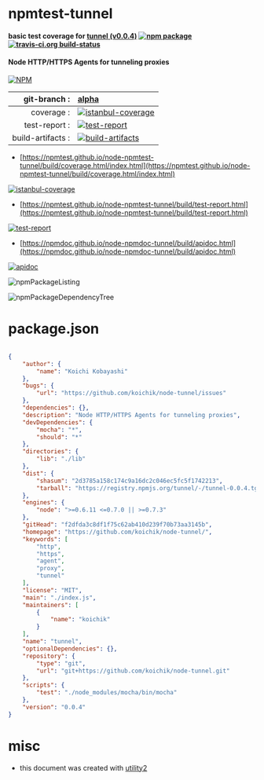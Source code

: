 # npmtest-tunnel

#### basic test coverage for  [tunnel (v0.0.4)](https://github.com/koichik/node-tunnel/)  [![npm package](https://img.shields.io/npm/v/npmtest-tunnel.svg?style=flat-square)](https://www.npmjs.org/package/npmtest-tunnel) [![travis-ci.org build-status](https://api.travis-ci.org/npmtest/node-npmtest-tunnel.svg)](https://travis-ci.org/npmtest/node-npmtest-tunnel)

#### Node HTTP/HTTPS Agents for tunneling proxies

[![NPM](https://nodei.co/npm/tunnel.png?downloads=true&downloadRank=true&stars=true)](https://www.npmjs.com/package/tunnel)

| git-branch : | [alpha](https://github.com/npmtest/node-npmtest-tunnel/tree/alpha)|
|--:|:--|
| coverage : | [![istanbul-coverage](https://npmtest.github.io/node-npmtest-tunnel/build/coverage.badge.svg)](https://npmtest.github.io/node-npmtest-tunnel/build/coverage.html/index.html)|
| test-report : | [![test-report](https://npmtest.github.io/node-npmtest-tunnel/build/test-report.badge.svg)](https://npmtest.github.io/node-npmtest-tunnel/build/test-report.html)|
| build-artifacts : | [![build-artifacts](https://npmtest.github.io/node-npmtest-tunnel/glyphicons_144_folder_open.png)](https://github.com/npmtest/node-npmtest-tunnel/tree/gh-pages/build)|

- [https://npmtest.github.io/node-npmtest-tunnel/build/coverage.html/index.html](https://npmtest.github.io/node-npmtest-tunnel/build/coverage.html/index.html)

[![istanbul-coverage](https://npmtest.github.io/node-npmtest-tunnel/build/screenCapture.buildCi.browser.%252Ftmp%252Fbuild%252Fcoverage.lib.html.png)](https://npmtest.github.io/node-npmtest-tunnel/build/coverage.html/index.html)

- [https://npmtest.github.io/node-npmtest-tunnel/build/test-report.html](https://npmtest.github.io/node-npmtest-tunnel/build/test-report.html)

[![test-report](https://npmtest.github.io/node-npmtest-tunnel/build/screenCapture.buildCi.browser.%252Ftmp%252Fbuild%252Ftest-report.html.png)](https://npmtest.github.io/node-npmtest-tunnel/build/test-report.html)

- [https://npmdoc.github.io/node-npmdoc-tunnel/build/apidoc.html](https://npmdoc.github.io/node-npmdoc-tunnel/build/apidoc.html)

[![apidoc](https://npmdoc.github.io/node-npmdoc-tunnel/build/screenCapture.buildCi.browser.%252Ftmp%252Fbuild%252Fapidoc.html.png)](https://npmdoc.github.io/node-npmdoc-tunnel/build/apidoc.html)

![npmPackageListing](https://npmtest.github.io/node-npmtest-tunnel/build/screenCapture.npmPackageListing.svg)

![npmPackageDependencyTree](https://npmtest.github.io/node-npmtest-tunnel/build/screenCapture.npmPackageDependencyTree.svg)



# package.json

```json

{
    "author": {
        "name": "Koichi Kobayashi"
    },
    "bugs": {
        "url": "https://github.com/koichik/node-tunnel/issues"
    },
    "dependencies": {},
    "description": "Node HTTP/HTTPS Agents for tunneling proxies",
    "devDependencies": {
        "mocha": "*",
        "should": "*"
    },
    "directories": {
        "lib": "./lib"
    },
    "dist": {
        "shasum": "2d3785a158c174c9a16dc2c046ec5fc5f1742213",
        "tarball": "https://registry.npmjs.org/tunnel/-/tunnel-0.0.4.tgz"
    },
    "engines": {
        "node": ">=0.6.11 <=0.7.0 || >=0.7.3"
    },
    "gitHead": "f2dfda3c8df1f75c62ab410d239f70b73aa3145b",
    "homepage": "https://github.com/koichik/node-tunnel/",
    "keywords": [
        "http",
        "https",
        "agent",
        "proxy",
        "tunnel"
    ],
    "license": "MIT",
    "main": "./index.js",
    "maintainers": [
        {
            "name": "koichik"
        }
    ],
    "name": "tunnel",
    "optionalDependencies": {},
    "repository": {
        "type": "git",
        "url": "git+https://github.com/koichik/node-tunnel.git"
    },
    "scripts": {
        "test": "./node_modules/mocha/bin/mocha"
    },
    "version": "0.0.4"
}
```



# misc
- this document was created with [utility2](https://github.com/kaizhu256/node-utility2)
